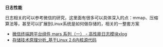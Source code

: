 **日志性能**

日志相关的可以参考微信的研究，这里面有很多可以具体深入的点：mmap、压缩算法等，甚至可以扩展到Linux系统是如何做存储的，相关的一整套方案

- [微信终端跨平台组件 mars 系列（一） - 高性能日志模块xlog](https://mp.weixin.qq.com/s/cnhuEodJGIbdodh0IxNeXQ)
- [存储技术原理分析_基于Linux 2.6内核源代码](https://download.csdn.net/download/wanruoqingkong/9510593)

